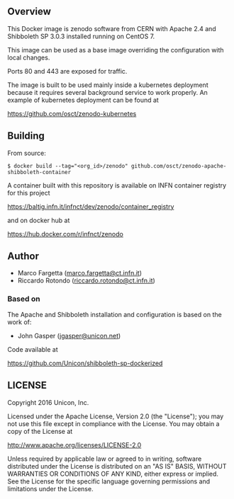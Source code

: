 ## Overview
This Docker image is zenodo software from CERN with Apache 2.4 and Shibboleth SP 3.0.3 installed running on CentOS 7.

This image can be used as a base image overriding the configuration with local changes.

Ports 80 and 443 are exposed for traffic.

The image is built to be used mainly inside a kubernetes deployment because it requires several background service to work properly. An example of kubernetes deployment can be found at

  https://github.com/osct/zenodo-kubernetes


## Building

From source:

```
$ docker build --tag="<org_id>/zenodo" github.com/osct/zenodo-apache-shibboleth-container
```

A container built with this repository is available on INFN container registry for this project

  https://baltig.infn.it/infnct/dev/zenodo/container_registry

and on docker hub at

  https://hub.docker.com/r/infnct/zenodo


## Author

  * Marco Fargetta (<marco.fargetta@ct.infn.it>)
  * Riccardo Rotondo (<riccardo.rotondo@ct.infn.it>)

### Based on

The Apache and Shibboleth installation and configuration is based on the work of:

  * John Gasper (<jgasper@unicon.net>)

Code available at

  https://github.com/Unicon/shibboleth-sp-dockerized

## LICENSE

Copyright 2016 Unicon, Inc.

Licensed under the Apache License, Version 2.0 (the "License");
you may not use this file except in compliance with the License.
You may obtain a copy of the License at

  http://www.apache.org/licenses/LICENSE-2.0

Unless required by applicable law or agreed to in writing, software
distributed under the License is distributed on an "AS IS" BASIS,
WITHOUT WARRANTIES OR CONDITIONS OF ANY KIND, either express or implied.
See the License for the specific language governing permissions and
limitations under the License.
